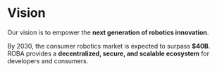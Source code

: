 # Vision

Our vision is to empower the **next generation of robotics innovation**.  

By 2030, the consumer robotics market is expected to surpass **$40B**.  
ROBA provides a **decentralized, secure, and scalable ecosystem** for developers and consumers.
